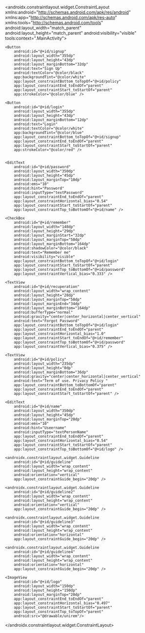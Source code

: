 <?xml version="1.0" encoding="utf-8"?>
<androidx.constraintlayout.widget.ConstraintLayout xmlns:android="http://schemas.android.com/apk/res/android"
    xmlns:app="http://schemas.android.com/apk/res-auto"
    xmlns:tools="http://schemas.android.com/tools"
    android:layout_width="match_parent"
    android:layout_height="match_parent"
    android:visibility="visible"
    tools:context=".MainActivity">

    <Button
        android:id="@+id/signup"
        android:layout_width="355dp"
        android:layout_height="43dp"
        android:layout_marginBottom="32dp"
        android:text="Sign Up"
        android:textColor="@color/black"
        app:backgroundTint="@color/white"
        app:layout_constraintBottom_toTopOf="@+id/policy"
        app:layout_constraintEnd_toEndOf="parent"
        app:layout_constraintStart_toStartOf="parent"
        app:strokeColor="@color/blue" />

    <Button
        android:id="@+id/login"
        android:layout_width="355dp"
        android:layout_height="43dp"
        android:layout_marginBottom="12dp"
        android:text="Login"
        android:textColor="@color/white"
        app:backgroundTint="@color/blue"
        app:layout_constraintBottom_toTopOf="@+id/signup"
        app:layout_constraintEnd_toEndOf="parent"
        app:layout_constraintStart_toStartOf="parent"
        app:strokeColor="@color/red" />


    <EditText
        android:id="@+id/password"
        android:layout_width="350dp"
        android:layout_height="45dp"
        android:layout_marginTop="10dp"
        android:ems="10"
        android:hint="Password"
        android:inputType="textPassword"
        app:layout_constraintEnd_toEndOf="parent"
        app:layout_constraintHorizontal_bias="0.54"
        app:layout_constraintStart_toStartOf="parent"
        app:layout_constraintTop_toBottomOf="@+id/name" />

    <CheckBox
        android:id="@+id/remember"
        android:layout_width="148dp"
        android:layout_height="29dp"
        android:layout_marginStart="32dp"
        android:layout_marginTop="50dp"
        android:layout_marginBottom="164dp"
        android:shadowColor="@color/black"
        android:text="Remember me"
        android:visibility="visible"
        app:layout_constraintBottom_toTopOf="@+id/login"
        app:layout_constraintStart_toStartOf="parent"
        app:layout_constraintTop_toBottomOf="@+id/password"
        app:layout_constraintVertical_bias="0.333" />

    <TextView
        android:id="@+id/recuperation"
        android:layout_width="wrap_content"
        android:layout_height="28dp"
        android:layout_marginTop="50dp"
        android:layout_marginEnd="34dp"
        android:layout_marginBottom="164dp"
        android:bufferType="normal"
        android:gravity="center|center_horizontal|center_vertical"
        android:text="Forgot Password"
        app:layout_constraintBottom_toTopOf="@+id/login"
        app:layout_constraintEnd_toEndOf="parent"
        app:layout_constraintHorizontal_bias="1.0"
        app:layout_constraintStart_toEndOf="@+id/remember"
        app:layout_constraintTop_toBottomOf="@+id/password"
        app:layout_constraintVertical_bias="0.375" />

    <TextView
        android:id="@+id/policy"
        android:layout_width="235dp"
        android:layout_height="0dp"
        android:layout_marginBottom="36dp"
        android:gravity="center|center_horizontal|center_vertical"
        android:text="Term of use. Privacy Policy "
        app:layout_constraintBottom_toBottomOf="parent"
        app:layout_constraintEnd_toEndOf="parent"
        app:layout_constraintStart_toStartOf="parent" />

    <EditText
        android:id="@+id/name"
        android:layout_width="350dp"
        android:layout_height="45dp"
        android:layout_marginTop="20dp"
        android:ems="10"
        android:hint="Useername"
        android:inputType="textPersonName"
        app:layout_constraintEnd_toEndOf="parent"
        app:layout_constraintHorizontal_bias="0.54"
        app:layout_constraintStart_toStartOf="parent"
        app:layout_constraintTop_toBottomOf="@+id/logo" />

    <androidx.constraintlayout.widget.Guideline
        android:id="@+id/guideline"
        android:layout_width="wrap_content"
        android:layout_height="wrap_content"
        android:orientation="vertical"
        app:layout_constraintGuide_begin="20dp" />

    <androidx.constraintlayout.widget.Guideline
        android:id="@+id/guideline2"
        android:layout_width="wrap_content"
        android:layout_height="wrap_content"
        android:orientation="vertical"
        app:layout_constraintGuide_begin="20dp" />

    <androidx.constraintlayout.widget.Guideline
        android:id="@+id/guideline3"
        android:layout_width="wrap_content"
        android:layout_height="wrap_content"
        android:orientation="horizontal"
        app:layout_constraintGuide_begin="20dp" />

    <androidx.constraintlayout.widget.Guideline
        android:id="@+id/guideline4"
        android:layout_width="wrap_content"
        android:layout_height="wrap_content"
        android:orientation="horizontal"
        app:layout_constraintGuide_begin="20dp" />

    <ImageView
        android:id="@+id/logo"
        android:layout_width="150dp"
        android:layout_height="150dp"
        android:layout_marginTop="20dp"
        app:layout_constraintEnd_toEndOf="parent"
        app:layout_constraintHorizontal_bias="0.497"
        app:layout_constraintStart_toStartOf="parent"
        app:layout_constraintTop_toTopOf="parent"
        android:src="@drawable/unirem"/>

</androidx.constraintlayout.widget.ConstraintLayout>
